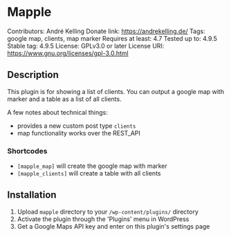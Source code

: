 # Mapple
Contributors: André Kelling
Donate link: https://andrekelling.de/
Tags: google map, clients, map marker
Requires at least: 4.7
Tested up to: 4.9.5
Stable tag: 4.9.5
License: GPLv3.0 or later
License URI: https://www.gnu.org/licenses/gpl-3.0.html

## Description

This plugin is for showing a list of clients. 
You can output a google map with marker and a table as a list of all clients.

A few notes about technical things:

*   provides a new custom post type `clients`
*   map functionality works over the REST_API

### Shortcodes

* `[mapple_map]` will create the google map with marker
* `[mapple_clients]` will create a table with all clients

## Installation

1. Upload `mapple` directory to your `/wp-content/plugins/` directory
2. Activate the plugin through the 'Plugins' menu in WordPress
3. Get a Google Maps API key and enter on this plugin's settings page
